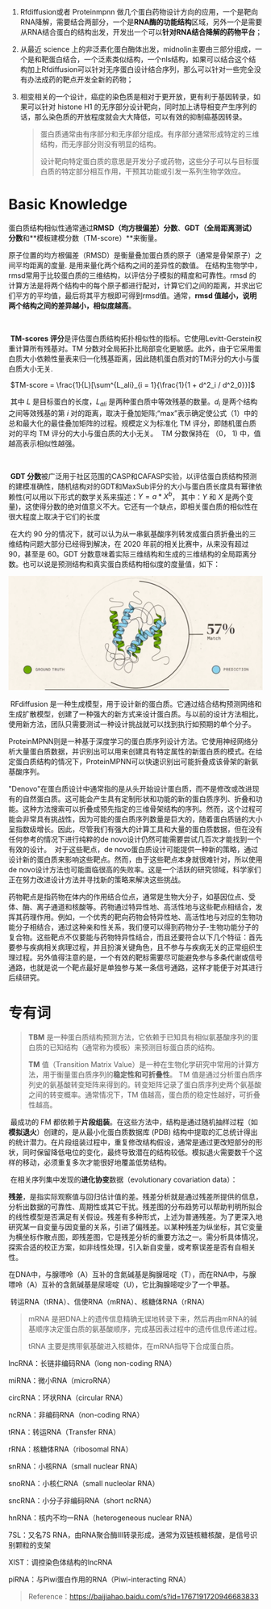 





1.  Rfdiffusion或者 Proteinmpnn 做几个蛋白药物设计方向的应用，一个是靶向RNA降解，需要结合两部分，一个是**RNA酶的功能结构**区域，另外一个是需要从RNA结合蛋白的结构出发，开发出一个可以**针对RNA结合降解的药物平台**；

2. 从最近 science 上的非泛素化蛋白酶体出发，midnolin主要由三部分组成，一个是和靶蛋白结合，一个泛素类似结构，一个nls结构，如果可以结合这个结构加上Rfdiffusion可以针对无序蛋白设计结合序列，那么可以针对一些完全没有办法成药的靶点开发全新的药物； 

3. 相变相关的一个设计，癌症的染色质是相对于更开放，更有利于基因转录，如果可以针对 histone H1 的无序部分设计靶向，同时加上诱导相变产生序列的话，那么染色质的开放程度就会大大降低，可以有效的抑制癌基因转录。

   > 蛋白质通常由有序部分和无序部分组成。有序部分通常形成特定的三维结构，而无序部分则没有明显的结构。
   >
   > 设计靶向特定蛋白质的意思是开发分子或药物，这些分子可以与目标蛋白质的特定部分相互作用，干预其功能或引发一系列生物学效应。





# Basic Knowledge



​	蛋白质结构相似性通常通过**RMSD（均方根偏差）分数**、**GDT（全局距离测试）分数**和**模板建模分数（TM-score）**来衡量。



​	原子位置的均方根偏差（RMSD）是衡量叠加蛋白质的原子（通常是骨架原子）之间平均距离的度量. 是用来量化两个结构之间的差异性的数值。
​	在结构生物学中，rmsd常用于比较蛋白质的三维结构，以评估分子模拟的精度和可靠性。
​	rmsd 的计算方法是将两个结构中的每个原子都进行配对，计算它们之间的距离，并求出它们平方的平均值，最后将其平方根即可得到rmsd值。通常，**rmsd 值越小，说明两个结构之间的差异越小，相似度越高**。

​	

​	**TM-scores 评分**是评估蛋白质结构拓扑相似性的指标。它使用Levitt-Gerstein权重计算所有残基对。TM 分数对全局拓扑比局部变化更敏感。此外，由于它采用蛋白质大小依赖性量表来归一化残基距离，因此随机蛋白质对的TM评分的大小与蛋白质大小无关.

​									$TM-score = \frac{1}{L}[\sum^{L_ali}_{i = 1}{\frac{1}{1 + d^2_i / d^2_0}}]$

​	其中 $L$ 是目标蛋白的长度，$L_{ali}$ 是两种蛋白质中等效残基的数量。$d_i$ 是两个结构之间等效残基的第 $i$ 对的距离，取决于叠加矩阵;“max”表示确定使公式（1）中的总和最大化的最佳叠加矩阵的过程。规模定义为标准化 TM 评分，即随机蛋白质对的平均 TM 评分的大小与蛋白质的大小无关。
​	TM 分数保持在 （0， 1) 中，值越高表示相似性越强。

​	

​	**GDT 分数**被广泛用于社区范围的CASP和CAFASP实验，以评估蛋白质结构预测的建模准确性，随机结构对的GDT和MaxSub评分的大小与蛋白质长度具有幂律依赖性(可以用以下形式的数学关系来描述：$Y = a * X^b$， 其中：$Y$ 和 $X$ 是两个变量)，这使得分数的绝对值意义不大。它还有一个缺点，即相关蛋白质的相似性在很大程度上取决于它们的长度

​	在大约 90 分的情况下，就可以认为从一串氨基酸序列转发成蛋白质折叠出的三维结构问题大部分已经得到解决，在 2020 年前的相关比赛中，从来没有超过 90，甚至是 60。GDT 分数意味着实际三维结构和生成的三维结构的全局距离分数。也可以说是预测结构和真实蛋白质结构相似度的度量值，如下：

<img src="images/827eab6e8bde4a4b71dc1e0a2828ecb6.png" alt="image-20230412230608937" style="zoom: 50%;" />





​	RFdiffusion 是一种生成模型，用于设计新的蛋白质。它通过结合结构预测网络和生成扩散模型，创建了一种强大的新方式来设计蛋白质。与以前的设计方法相比，使用新方法，团队只需要测试一种设计挑战就可以找到执行如预期的单个分子。

​	ProteinMPNN则是一种基于深度学习的蛋白质序列设计方法。它使用神经网络分析大量蛋白质数据，并识别出可以用来创建具有特定属性的新蛋白质的模式。在给定蛋白质结构的情况下，ProteinMPNN可以快速识别出可能折叠成该骨架的新氨基酸序列。



​	"Denovo"在蛋白质设计中通常指的是从头开始设计蛋白质，而不是修改或改进现有的自然蛋白质。这可能会产生具有定制形状和功能的新的蛋白质序列、折叠和功能。这种方法搜索可以折叠成预先指定的三维骨架结构的序列。
​	然而，这个过程可能会非常具有挑战性，因为可能的蛋白质序列数量是巨大的，随着蛋白质链的大小呈指数级增长。因此，尽管我们有强大的计算工具和大量的蛋白质数据，但在没有任何参考的情况下进行纯粹的de novo设计仍然可能需要尝试几百次才能找到一个有效的设计。
​	对于这些靶点，de novo蛋白质设计可能提供一种新的策略，通过设计新的蛋白质来影响这些靶点。然而，由于这些靶点本身就很难针对，所以使用de novo设计方法也可能面临很高的失败率。这是一个活跃的研究领域，科学家们正在努力改进设计方法并寻找新的策略来解决这些挑战。



​	药物靶点是指药物在体内的作用结合位点，通常是生物大分子，如基因位点、受体、酶、离子通道和核酸等。药物通过特异性地、高活性地与这些靶点相结合，发挥其药理作用。例如，一个优秀的靶向药物会特异性地、高活性地与对应的生物功能分子相结合，通过这种亲和性关系，我们便可以得到药物分子-生物功能分子的复合物。
​	这些靶点不仅要能与药物特异性结合，而且还要符合以下几个特征：首先要参与疾病相关病理过程，并且扮演关键角色，且不参与与疾病无关的正常组织生理过程。另外值得注意的是，一个有效的靶标需要尽可能避免参与多条代谢或信号通路，也就是说一个靶点最好是单独参与某一条信号通路，这样才能便于对其进行后续研究。

# 专有词

> **TBM** 是一种蛋白质结构预测方法，它依赖于已知具有相似氨基酸序列的蛋白质的已知结构（通常称为模板）来预测目标蛋白质的结构。
>
> **TM** 值（Transition Matrix Value）是一种在生物化学研究中常用的计算方法，用于衡量蛋白质序列的**稳定性和可折叠性**。
> 	TM 值是通过分析蛋白质序列史的氨基酸转变矩阵来得到的。转变矩阵记录了蛋白质序列史两个氨基酸之间的转变概率。通常情况下，TM 值越高，蛋白质的稳定性越好，可折叠性越高。

​	最成功的 FM 都依赖于**片段组装**。在这些方法中，结构是通过随机抽样过程（如**模拟退火**）创建的，是从最小化蛋白质数据库 (PDB) 结构中提取的汇总统计得出的统计潜力。在片段组装过程中，重复修改结构假设，通常是通过更改短部分的形状，同时保留降低电位的变化，最终导致潜在的结构较低。模拟退火需要数千个这样的移动，必须重复多次才能很好地覆盖低势结构。

​	在相关序列集中发现的**进化协变**数据（evolutionary covariation data）：

​	**残差**，是指实际观察值与回归估计值的差。残差分析就是通过残差所提供的信息，分析出数据的可靠性、周期性或其它干扰。残差图的分布趋势可以帮助判明所拟合的线性模型是否满足有关假设。残差有多种形式，上述为普通残差。为了更深入地研究某一自变量与因变量的关系，引进了偏残差。以某种残差为纵坐标，其它变量为横坐标作散点图，即残差图，它是残差分析的重要方法之一。需分析具体情况，探索合适的校正方案，如非线性处理，引入新自变量，或考察误差是否有自相关性。



​	在DNA中，与腺嘌呤（A）互补的含氮碱基是胸腺嘧啶（T），而在RNA中，与腺嘌呤（A）互补的含氮碱基是尿嘧啶（U），它比胸腺嘧啶少了一个甲基。

​	转运RNA（tRNA）、信使RNA（mRNA）、核糖体RNA（rRNA）

> mRNA 是把DNA上的遗传信息精确无误地转录下来，然后再由mRNA的碱基顺序决定蛋白质的氨基酸顺序，完成基因表过程中的遗传信息传递过程。
>
> tRNA 主要是携带氨基酸进入核糖体，在mRNA指导下合成蛋白质。
>
> 

lncRNA：长链非编码RNA（long non-coding RNA）


miRNA：微小RNA（microRNA）

circRNA：环状RNA（circular RNA）


ncRNA：非编码RNA（non-coding RNA）


tRNA：转运RNA（Transfer RNA）


rRNA：核糖体RNA（ribosomal RNA）


snRNA：小核RNA（small nuclear RNA）


snoRNA：小核仁RNA（small nucleolar RNA）


sncRNA：小分子非编码RNA（short ncRNA）


hnRNA：核内不均一RNA（heterogeneous nuclear RNA）


7SL：又名7S RNA，由RNA聚合酶III转录形成，通常为双链核糖核酸，是信号识别颗粒的支架


XIST：调控染色体结构的lncRNA


piRNA：与Piwi蛋白作用的RNA（Piwi-interacting RNA）

> Reference：https://baijiahao.baidu.com/s?id=1767191720946683833